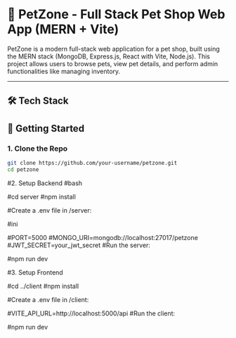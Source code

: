  # 🐾 PetZone - Full Stack Pet Shop Web App (MERN + Vite)

PetZone is a modern full-stack web application for a pet shop, built using the MERN stack (MongoDB, Express.js, React with Vite, Node.js). This project allows users to browse pets, view pet details, and perform admin functionalities like managing inventory.

---

## 🛠️ Tech Stack

## 🚀 Getting Started

### 1. Clone the Repo

```bash
git clone https://github.com/your-username/petzone.git
cd petzone
```

#2. Setup Backend
#bash

#cd server
#npm install

#Create a .env file in /server:

#ini

#PORT=5000
#MONGO_URI=mongodb://localhost:27017/petzone
#JWT_SECRET=your_jwt_secret
#Run the server:

#npm run dev

#3. Setup Frontend

#cd ../client
#npm install

#Create a .env file in /client:


#VITE_API_URL=http://localhost:5000/api
#Run the client:


#npm run dev



